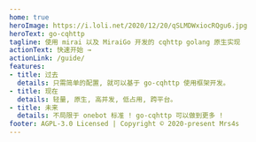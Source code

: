 ```yaml
---
home: true
heroImage: https://i.loli.net/2020/12/20/qSLMDWxiocRQgu6.jpg
heroText: go-cqhttp
tagline: 使用 mirai 以及 MiraiGo 开发的 cqhttp golang 原生实现
actionText: 快速开始 →
actionLink: /guide/
features:
- title: 过去
  details: 只需简单的配置, 就可以基于 go-cqhttp 使用框架开发。
- title: 现在
  details: 轻量, 原生, 高并发, 低占用, 跨平台。
- title: 未来
  details: 不局限于 onebot 标准 ! go-cqhttp 可以做到更多 !
footer: AGPL-3.0 Licensed | Copyright © 2020-present Mrs4s
---
```

